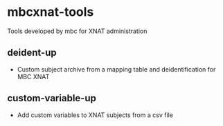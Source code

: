 # mbcxnat-tools
Tools developed by mbc for XNAT administration 

## deident-up
- Custom subject archive from a mapping table and deidentification for MBC XNAT

## custom-variable-up
- Add custom variables to XNAT subjects from a csv file